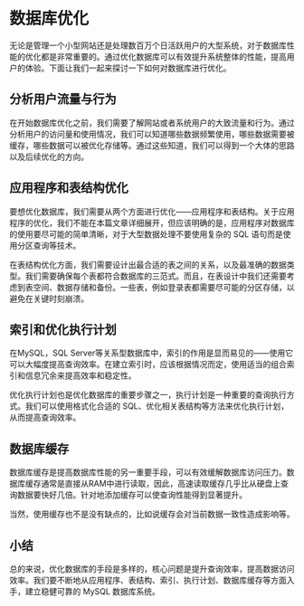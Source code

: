 # 数据库优化
无论是管理一个小型网站还是处理数百万个日活跃用户的大型系统，对于数据库性能的优化都是非常重要的。通过优化数据库可以有效提升系统整体的性能，提高用户的体验。下面让我们一起来探讨一下如何对数据库进行优化。

## 分析用户流量与行为
在开始数据库优化之前，我们需要了解网站或者系统用户的大致流量和行为。通过分析用户的访问量和使用情况，我们可以知道哪些数据频繁使用，哪些数据需要被缓存，哪些数据可以被优化存储等。通过这些知道，我们可以得到一个大体的思路以及后续优化的方向。

## 应用程序和表结构优化
要想优化数据库，我们需要从两个方面进行优化——应用程序和表结构。关于应用程序的优化，我们不能在本篇文章详细展开，但应该明确的是，应用程序对数据库的使用要尽可能的简单清晰，对于大型数据处理不要使用复杂的 SQL 语句而是使用分区查询等技术。

在表结构优化方面，我们需要设计出最合适的表之间的关系，以及最准确的数据类型。我们需要确保每个表都符合数据库的三范式。而且，在表设计中我们还需要考虑到表空间、数据存储和备份。一些表，例如登录表都需要尽可能的分区存储，以避免在关键时刻崩溃。

## 索引和优化执行计划
在MySQL，SQL Server等关系型数据库中，索引的作用是显而易见的——使用它可以大幅度提高查询效率。在建立索引时，应该根据情况而定，使用适当的组合索引和信息冗余来提高效率和稳定性。

优化执行计划也是优化数据库的重要步骤之一，执行计划是一种重要的查询执行方式。我们可以使用格式化合适的 SQL、优化相关表结构等方法来优化执行计划，从而提高查询效率。

## 数据库缓存
数据库缓存是提高数据库性能的另一重要手段，可以有效缓解数据库访问压力。数据库缓存通常是直接从RAM中进行读取，因此，高速读取缓存几乎比从硬盘上查询数据要快好几倍。针对地添加缓存可以使查询性能得到显著提升。

当然，使用缓存也不是没有缺点的，比如说缓存会对当前数据一致性造成影响等。

## 小结
总的来说，优化数据库的手段是多样的，核心问题是提升查询效率，提高数据访问效率。我们要不断地从应用程序、表结构、索引、执行计划、数据库缓存等方面入手，建立稳健可靠的 MySQL 数据库系统。